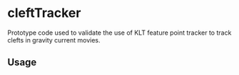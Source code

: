 # cleftTracker

Prototype code used to validate the use of KLT feature point tracker to track clefts in gravity current movies.

## Usage
```python cleftTracker.py [movie.mp4]

